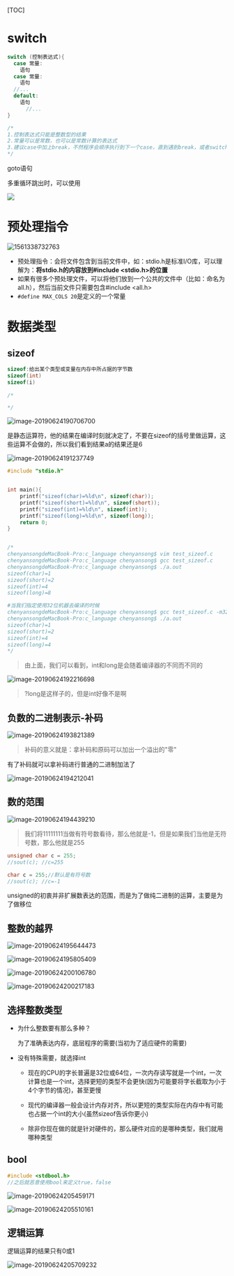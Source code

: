 [TOC]

# switch

```c
switch (控制表达式){
  case 常量:
    语句
  case 常量:
    语句
  //...
  default:
    语句
      //...
}

/*
1.控制表达式只能是整数型的结果
2.常量可以是常数，也可以是常数计算的表达式
3.建议case中加上break，不然程序会顺序执行到下一个case，直到遇到break，或者switch结束为止
*/
```



goto语句

多重循环跳出时，可以使用

![](https://github.com/chenyansong1/note/blob/master/images/c_languge/image-20190623211336586.png?raw=true)



# 预处理指令

![1561338732763](https://github.com/chenyansong1/note/blob/master/images/c_languge/define1.png?raw=true)



* 预处理指令：会将文件包含到当前文件中，如：stdio.h是标准I/O库，可以理解为：**将stdio.h的内容放到#include <stdio.h>的位置**
* 如果有很多个预处理文件，可以将他们放到一个公共的文件中（比如：命名为all.h），然后当前文件只需要包含#include <all.h>
* `#define MAX_COLS 20`是定义的一个常量



# 数据类型

## sizeof

```c
sizeof:给出某个类型或变量在内存中所占据的字节数
sizeof(int)
sizeof(i)
  
/*

*/
```

![image-20190624190706700](/Users/chenyansong/Documents/note/images/c_languge/image-20190624190706700.png)

是静态运算符，他的结果在编译时刻就决定了，不要在sizeof的括号里做运算，这些运算不会做的，所以我们看到结果a的结果还是6

![image-20190624191237749](/Users/chenyansong/Documents/note/images/c_languge/image-20190624191237749.png)





```c
#include "stdio.h"


int main(){
	printf("sizeof(char)=%ld\n", sizeof(char));
	printf("sizeof(short)=%ld\n", sizeof(short));
	printf("sizeof(int)=%ld\n", sizeof(int));
	printf("sizeof(long)=%ld\n", sizeof(long));
	return 0;
}


/*
chenyansongdeMacBook-Pro:c_language chenyansong$ vim test_sizeof.c 
chenyansongdeMacBook-Pro:c_language chenyansong$ gcc test_sizeof.c 
chenyansongdeMacBook-Pro:c_language chenyansong$ ./a.out 
sizeof(char)=1
sizeof(short)=2
sizeof(int)=4
sizeof(long)=8

#当我们指定使用32位机器去编译的时候
chenyansongdeMacBook-Pro:c_language chenyansong$ gcc test_sizeof.c -m32
chenyansongdeMacBook-Pro:c_language chenyansong$ ./a.out 
sizeof(char)=1
sizeof(short)=2
sizeof(int)=4
sizeof(long)=4
*/
```

> 由上面，我们可以看到，int和long是会随着编译器的不同而不同的

![image-20190624192216698](/Users/chenyansong/Documents/note/images/c_languge/image-20190624192216698.png)

> ?long是这样子的，但是int好像不是啊



## 负数的二进制表示-补码

![image-20190624193821389](/Users/chenyansong/Documents/note/images/c_languge/image-20190624193821389.png)

> 补码的意义就是：拿补码和原码可以加出一个溢出的"零"



有了补码就可以拿补码进行普通的二进制加法了

![image-20190624194212041](/Users/chenyansong/Documents/note/images/c_languge/image-20190624194212041.png)

## 数的范围

![image-20190624194439210](/Users/chenyansong/Documents/note/images/c_languge/image-20190624194439210.png)

> 我们将11111111当做有符号数看待，那么他就是-1，但是如果我们当他是无符号数，那么他就是255

```c
unsigned char c = 255;
//sout(c); //c=255

char c = 255;//默认是有符号数
//sout(c); //c=-1
```

unsigned的初衷并非扩展数表达的范围，而是为了做纯二进制的运算，主要是为了做移位



## 整数的越界

![image-20190624195644473](/Users/chenyansong/Documents/note/images/c_languge/image-20190624195644473.png)

![image-20190624195805409](/Users/chenyansong/Documents/note/images/c_languge/image-20190624195805409.png)

![image-20190624200106780](/Users/chenyansong/Documents/note/images/c_languge/image-20190624200106780.png)



![image-20190624200217183](/Users/chenyansong/Documents/note/images/c_languge/image-20190624200217183.png)



## 选择整数类型

* 为什么整数要有那么多种？

  为了准确表达内存，底层程序的需要(当初为了适应硬件的需要)

* 没有特殊需要，就选择int

  * 现在的CPU的字长普遍是32位或64位，一次内存读写就是一个int，一次计算也是一个int，选择更短的类型不会更快(因为可能要将字长截取为小于4个字节的情况)，甚至更慢

  * 现代的编译器一般会设计内存对齐，所以更短的类型实际在内存中有可能也占据一个int的大小(虽然sizeof告诉你更小)
  * 除非你现在做的就是针对硬件的，那么硬件对应的是哪种类型，我们就用哪种类型

## bool

```c
#include <stdbool.h>
//之后就恶意使用bool来定义true，false
```



![image-20190624205459171](/Users/chenyansong/Documents/note/images/c_languge/image-20190624205459171.png)

![image-20190624205510161](/Users/chenyansong/Documents/note/images/c_languge/image-20190624205510161.png)

## 逻辑运算

逻辑运算的结果只有0或1

![image-20190624205709232](/Users/chenyansong/Documents/note/images/c_languge/image-20190624205709232.png)